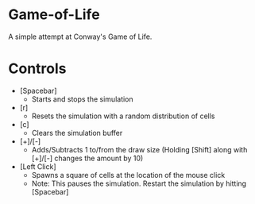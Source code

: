 # Game-of-Life
A simple attempt at Conway's Game of Life.

# Controls
* [Spacebar] 
  * Starts and stops the simulation
* [r] 
  * Resets the simulation with a random distribution of cells
* [c] 
  * Clears the simulation buffer
* [+]/[-] 
  * Adds/Subtracts 1 to/from the draw size (Holding [Shift] along with [+]/[-] changes the amount by 10)
* [Left Click] 
  * Spawns a square of cells at the location of the mouse click
  * Note: This pauses the simulation. Restart the simulation by hitting [Spacebar]


